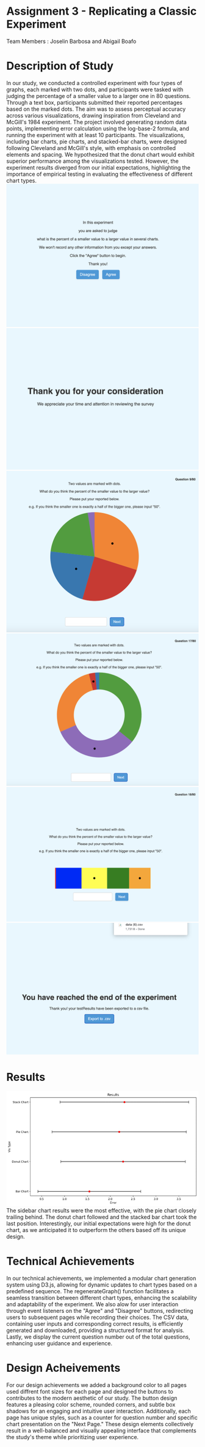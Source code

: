 Assignment 3 - Replicating a Classic Experiment  
===
Team Members : Joselin Barbosa and Abigail Boafo

# Description of Study
In our study, we conducted a controlled experiment with four types of graphs, each marked with two dots, and participants were tasked with judging the percentage of a smaller value to a larger one in 80 questions. Through a text box, participants submitted their reported percentages based on the marked dots. The aim was to assess perceptual accuracy across various visualizations, drawing inspiration from Cleveland and McGill's 1984 experiment. The project involved generating random data points, implementing error calculation using the log-base-2 formula, and running the experiment with at least 10 participants. The visualizations, including bar charts, pie charts, and stacked-bar charts, were designed following Cleveland and McGill's style, with emphasis on controlled elements and spacing. We hypothesized that the donut chart would exhibit superior performance among the visualizations tested. However, the experiment results diverged from our initial expectations, highlighting the importance of empirical testing in evaluating the effectiveness of different chart types.
![Study](img/Firstpage.png)
![Decline particpation](img/Declinepage.png)
![Pie chart](img/Piechart.png)
![Donut chart](img/Donutchart.png)
![Single stack bar chart](img/Singlestackbarchart.png)
![End page](img/Endpage.png)

# Results
![results](img/Results.jpg)
The sidebar chart results were the most effective, with the pie chart closely trailing behind. The donut chart followed and the stacked bar chart took the last position. Interestingly, our initial expectations were high for the donut chart, as we anticipated it to outperform the others based off its unique design. 

# Technical Achievements
In our technical achievements, we implemented a modular chart generation system using D3.js, allowing for dynamic updates to chart types based on a predefined sequence. The regenerateGraph() function facilitates a seamless transition between different chart types, enhancing the scalability and adaptability of the experiment. We also alow for user interaction through event listeners on the "Agree" and "Disagree" buttons, redirecting users to subsequent pages while recording their choices. The CSV data, containing user inputs and corresponding correct results, is efficiently generated and downloaded, providing a structured format for analysis. Lastly, we display the current question number out of the total questions, enhancing user guidance and experience.

# Design Acheivements
For our design achievements we added a background color to all pages 
used diffrent font sizes for each page and designed the buttons to contributes to the modern aesthetic of our study. The button design features a pleasing color scheme, rounded corners, and subtle box shadows for an engaging and intuitive user interaction. Additionally, each page has unique styles, such as a counter for question number and specific chart presentation on the "Next Page." These design elements collectively result in a well-balanced and visually appealing interface that complements the study's theme while prioritizing user experience.
